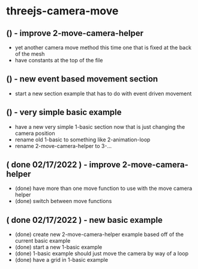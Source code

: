 # threejs-camera-move

## () - improve 2-move-camera-helper
* yet another camera move method this time one that is fixed at the back of the mesh
* have constants at the top of the file

## () - new event based movement section
* start a new section example that has to do with event driven movement

## () - very simple basic example
* have a new very simple 1-basic section now that is just changing the camera position
* rename old 1-basic to something like 2-animation-loop
* rename 2-move-camera-helper to 3-...

## ( done 02/17/2022 ) - improve 2-move-camera-helper
* (done) have more than one move function to use with the move camera helper
* (done) switch between move functions

## ( done 02/17/2022 ) - new basic example
* (done) create new 2-move-camera-helper example based off of the current basic example
* (done) start a new 1-basic example
* (done) 1-basic example should just move the camera by way of a loop
* (done) have a grid in 1-basic example